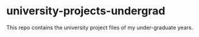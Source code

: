 # university-projects-undergrad
This repo contains the university project files of my under-graduate years. 
